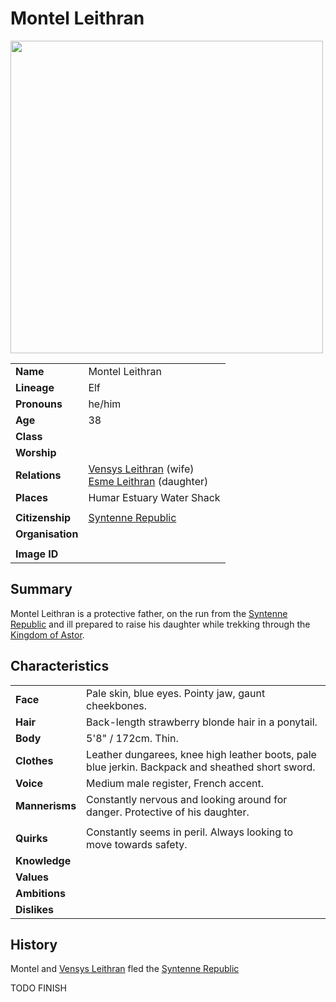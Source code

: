 # Montel Leithran

<img src="https://raw.githubusercontent.com/jesskelsall/astarus-images/main/characters/portraits/imageid.png" height="500" />

|||
| --- | --- |
| **Name** | Montel Leithran | character.3
| **Lineage** | Elf |
| **Pronouns** | he/him |
| **Age** | 38 |
| **Class** | |
| **Worship** | |
| **Relations** | [Vensys Leithran](vensys-leithran.md) (wife)<br>[Esme Leithran](esme-leithran.md) (daughter) |
| **Places** | Humar Estuary Water Shack |
|||
| **Citizenship** | [Syntenne Republic](../civilisations/syntenne-republic/syntenne-republic.md) |
| **Organisation** | |
|||
| **Image ID** | |

## Summary

Montel Leithran is a protective father, on the run from the [Syntenne Republic](../civilisations/syntenne-republic/syntenne-republic.md) and ill prepared to raise his daughter while trekking through the [Kingdom of Astor](../civilisations/kingdom-of-astor/kingdom-of-astor.md).

## Characteristics

| | |
| --- | --- |
| **Face** | Pale skin, blue eyes. Pointy jaw, gaunt cheekbones. | characteristics.2
| **Hair** | Back-length strawberry blonde hair in a ponytail. |
| **Body** | 5'8" / 172cm. Thin. |
| **Clothes** | Leather dungarees, knee high leather boots, pale blue jerkin. Backpack and sheathed short sword. |
| **Voice** | Medium male register, French accent. |
| **Mannerisms** | Constantly nervous and looking around for danger. Protective of his daughter. |
| | |
| **Quirks** | Constantly seems in peril. Always looking to move towards safety. |
| **Knowledge** | |
| **Values** | |
| **Ambitions** | |
| **Dislikes** | |

## History

Montel and [Vensys Leithran](vensys-leithran.md) fled the [Syntenne Republic](../civilisations/syntenne-republic/syntenne-republic.md)

TODO FINISH
